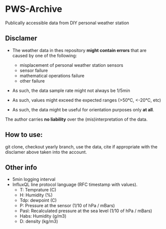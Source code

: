 # PWS-Archive

Publically accessible data from DIY personal weather station

## Disclamer

- The weather data in thes repository **might contain errors** that are caused by one of the following:
  - misplacement of personal weather station sensors
  - sensor failure
  - mathematical operations failure
  - other failure

- As such, the data sample rate might not always be 1/5min
- As such, values might exceed the expected ranges (>50°C, <-20°C, etc)
- As such, the data might be useful for orientation purposes only **at all**.

The author carries **no liability** over the (mis)interpretation of the data.

## How to use:

git clone, checkout yearly branch, use the data, cite if appropriate with the disclamer above taken into the account.

## Other info

- 5min logging interval
- InfluxQL line protocol language (RFC timestamp with values). 
  - T: Temprature (C)
  - H: Humidity (%)
  - Tdp: dewpoint (C)
  - P: Pressure at the sensor (1/10 of hPa / mBars)
  - Pasl: Recalculated pressure at the sea level (1/10 of hPa / mBars)
  - Habs: Humidity (g/m3)
  - D: density (kg/m3)

